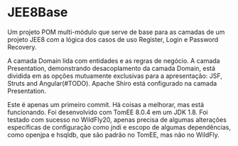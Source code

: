 # JEE8Base

Um projeto POM multi-módulo que serve de base para as camadas de um projeto JEE8 com a lógica dos casos de uso Register, Login e Password Recovery.

A camada Domain lida com entidades e as regras de negócio.
A camada Presentation, demonstrando desacoplamento da camada Domain, está dividida em as opções mutuamente exclusivas para a apresentação: JSF, Struts and Angular(#TODO).
Apache Shiro está configurado na camada Presentation.

Este é apenas um primeiro commit. Há coisas a melhorar, mas está funcionando.
Foi desenvolvido com TomEE 8.0.4 em um JDK 1.8.
Foi testado com sucesso no WildFly20, apenas precisa de algumas alterações específicas de configuração como jndi e escopo de algumas dependências, como openjpa e hsqldb, que são padrão no TomEE, mas não no WildFly.
